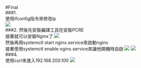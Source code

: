 #Final  
###1.  
使用ifconfig指令來修改ip    
![](https://ppt.cc/f4hS2x@.png)  
###2.
然後先安裝編譯工具在安裝PCRE  
接著就可以安裝Nginx了
![](https://ppt.cc/fy5cmx@.png)  
然後再用systemctl start nginx.service來啟動nginx  
接著使用systemctl enable nginx.service來讓他開機時自啟
![](https://ppt.cc/fnGnnx@.png)
![](https://ppt.cc/foLFLx@.png)  
###4.  
使用curl來進入192.168.200.100
![](https://ppt.cc/feFhIx@.png)